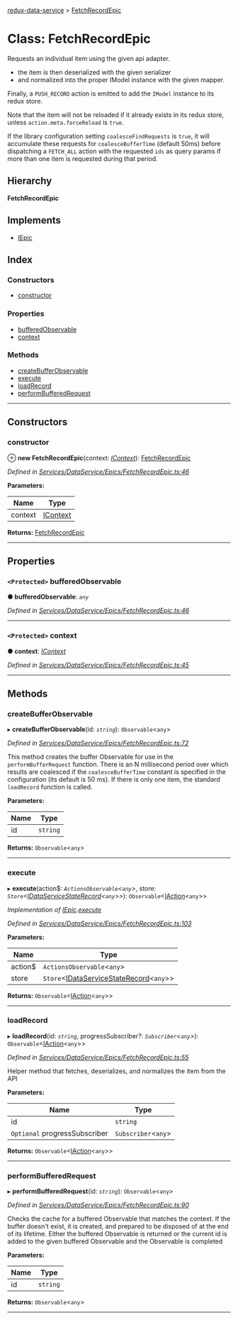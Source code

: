 [redux-data-service](../README.md) > [FetchRecordEpic](../classes/fetchrecordepic.md)

# Class: FetchRecordEpic

Requests an individual item using the given api adapter.

*   the item is then deserialized with the given serializer
*   and normalized into the proper IModel instance with the given mapper.

Finally, a `PUSH_RECORD` action is emitted to add the `IModel` instance to its redux store.

Note that the item will not be reloaded if it already exists in its redux store, unless `action.meta.forceReload` is `true`.

If the library configuration setting `coalesceFindRequests` is `true`, it will accumulate these requests for `coalesceBufferTime` (default 50ms) before dispatching a `FETCH_ALL` action with the requested `ids` as query params if more than one item is requested during that period.

## Hierarchy

**FetchRecordEpic**

## Implements

* [IEpic](../interfaces/iepic.md)

## Index

### Constructors

* [constructor](fetchrecordepic.md#constructor)

### Properties

* [bufferedObservable](fetchrecordepic.md#bufferedobservable)
* [context](fetchrecordepic.md#context)

### Methods

* [createBufferObservable](fetchrecordepic.md#createbufferobservable)
* [execute](fetchrecordepic.md#execute)
* [loadRecord](fetchrecordepic.md#loadrecord)
* [performBufferedRequest](fetchrecordepic.md#performbufferedrequest)

---

## Constructors

<a id="constructor"></a>

###  constructor

⊕ **new FetchRecordEpic**(context: *[IContext](../interfaces/icontext.md)*): [FetchRecordEpic](fetchrecordepic.md)

*Defined in [Services/DataService/Epics/FetchRecordEpic.ts:46](https://github.com/Rediker-Software/redux-data-service/blob/73b0852/src/Services/DataService/Epics/FetchRecordEpic.ts#L46)*

**Parameters:**

| Name | Type |
| ------ | ------ |
| context | [IContext](../interfaces/icontext.md) |

**Returns:** [FetchRecordEpic](fetchrecordepic.md)

___

## Properties

<a id="bufferedobservable"></a>

### `<Protected>` bufferedObservable

**● bufferedObservable**: *`any`*

*Defined in [Services/DataService/Epics/FetchRecordEpic.ts:46](https://github.com/Rediker-Software/redux-data-service/blob/73b0852/src/Services/DataService/Epics/FetchRecordEpic.ts#L46)*

___
<a id="context"></a>

### `<Protected>` context

**● context**: *[IContext](../interfaces/icontext.md)*

*Defined in [Services/DataService/Epics/FetchRecordEpic.ts:45](https://github.com/Rediker-Software/redux-data-service/blob/73b0852/src/Services/DataService/Epics/FetchRecordEpic.ts#L45)*

___

## Methods

<a id="createbufferobservable"></a>

###  createBufferObservable

▸ **createBufferObservable**(id: *`string`*): `Observable`<`any`>

*Defined in [Services/DataService/Epics/FetchRecordEpic.ts:72](https://github.com/Rediker-Software/redux-data-service/blob/73b0852/src/Services/DataService/Epics/FetchRecordEpic.ts#L72)*

This method creates the buffer Observable for use in the `performBufferRequest` function. There is an N millisecond period over which results are coalesced if the `coalesceBufferTime` constant is specified in the configuration (its default is 50 ms). If there is only one item, the standard `loadRecord` function is called.

**Parameters:**

| Name | Type |
| ------ | ------ |
| id | `string` |

**Returns:** `Observable`<`any`>

___
<a id="execute"></a>

###  execute

▸ **execute**(action$: *`ActionsObservable`<`any`>*, store: *`Store`<[IDataServiceStateRecord](../#idataservicestaterecord)<`any`>>*): `Observable`<[IAction](../interfaces/iaction.md)<`any`>>

*Implementation of [IEpic](../interfaces/iepic.md).[execute](../interfaces/iepic.md#execute)*

*Defined in [Services/DataService/Epics/FetchRecordEpic.ts:103](https://github.com/Rediker-Software/redux-data-service/blob/73b0852/src/Services/DataService/Epics/FetchRecordEpic.ts#L103)*

**Parameters:**

| Name | Type |
| ------ | ------ |
| action$ | `ActionsObservable`<`any`> |
| store | `Store`<[IDataServiceStateRecord](../#idataservicestaterecord)<`any`>> |

**Returns:** `Observable`<[IAction](../interfaces/iaction.md)<`any`>>

___
<a id="loadrecord"></a>

###  loadRecord

▸ **loadRecord**(id: *`string`*, progressSubscriber?: *`Subscriber`<`any`>*): `Observable`<[IAction](../interfaces/iaction.md)<`any`>>

*Defined in [Services/DataService/Epics/FetchRecordEpic.ts:55](https://github.com/Rediker-Software/redux-data-service/blob/73b0852/src/Services/DataService/Epics/FetchRecordEpic.ts#L55)*

Helper method that fetches, deserializes, and normalizes the item from the API

**Parameters:**

| Name | Type |
| ------ | ------ |
| id | `string` |
| `Optional` progressSubscriber | `Subscriber`<`any`> |

**Returns:** `Observable`<[IAction](../interfaces/iaction.md)<`any`>>

___
<a id="performbufferedrequest"></a>

###  performBufferedRequest

▸ **performBufferedRequest**(id: *`string`*): `Observable`<`any`>

*Defined in [Services/DataService/Epics/FetchRecordEpic.ts:90](https://github.com/Rediker-Software/redux-data-service/blob/73b0852/src/Services/DataService/Epics/FetchRecordEpic.ts#L90)*

Checks the cache for a buffered Observable that matches the context. If the buffer doesn't exist, it is created, and prepared to be disposed of at the end of its lifetime. Either the buffered Observable is returned or the current id is added to the given buffered Observable and the Observable is completed

**Parameters:**

| Name | Type |
| ------ | ------ |
| id | `string` |

**Returns:** `Observable`<`any`>

___

